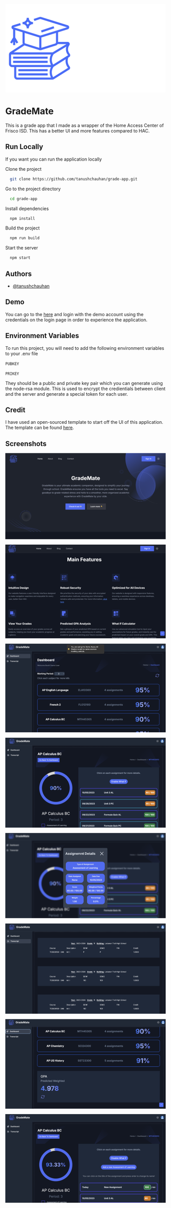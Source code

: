 ![Logo](https://raw.githubusercontent.com/tanushchauhan/grade-app/main/public/grademate_logo.png)

# GradeMate

This is a grade app that I made as a wrapper of the Home Access Center of Frisco ISD. This has a better UI and more features compared to HAC.

## Run Locally

If you want you can run the application locally

Clone the project

```bash
  git clone https://github.com/tanushchauhan/grade-app.git
```

Go to the project directory

```bash
  cd grade-app
```

Install dependencies

```bash
  npm install
```

Build the project

```bash
  npm run build
```

Start the server

```bash
  npm start
```

## Authors

- [@tanushchauhan](https://www.github.com/tanushchauhan)

## Demo

You can go to the [here](https://grademate.tanushchauhan.com/) and login with the demo account using the credentials on the login page in order to experience the application.

## Environment Variables

To run this project, you will need to add the following environment variables to your .env file

`PUBKEY`

`PRIKEY`

They should be a public and private key pair which you can generate using the node-rsa module. This is used to encrypt the credientials between client and the server and generate a special token for each user.

## Credit

I have used an open-sourced template to start off the UI of this application. The template can be found [here](https://github.com/NextJSTemplates/startup-nextjs).

## Screenshots

![App Screenshot](https://raw.githubusercontent.com/tanushchauhan/grade-app/main/screenshots/1.png)

![App Screenshot](https://raw.githubusercontent.com/tanushchauhan/grade-app/main/screenshots/2.png)

![App Screenshot](https://raw.githubusercontent.com/tanushchauhan/grade-app/main/screenshots/3.png)

![App Screenshot](https://raw.githubusercontent.com/tanushchauhan/grade-app/main/screenshots/4.png)

![App Screenshot](https://raw.githubusercontent.com/tanushchauhan/grade-app/main/screenshots/5.png)

![App Screenshot](https://raw.githubusercontent.com/tanushchauhan/grade-app/main/screenshots/6.png)

![App Screenshot](https://raw.githubusercontent.com/tanushchauhan/grade-app/main/screenshots/7.png)

![App Screenshot](https://raw.githubusercontent.com/tanushchauhan/grade-app/main/screenshots/8.png)
